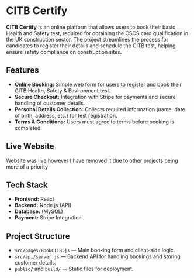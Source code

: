 # CITB Certify

**CITB Certify** is an online platform that allows users to book their basic Health and Safety test, required for obtaining the CSCS card qualification in the UK construction
sector. The project streamlines the process for candidates to register their details and schedule the CITB test, helping ensure safety compliance on construction sites.

## Features

- **Online Booking:** Simple web form for users to register and book their CITB Health, Safety & Environment test.
- **Secure Checkout:** Integration with Stripe for payments and secure handling of customer details.
- **Personal Details Collection:** Collects required information (name, date of birth, address, etc.) for test registration.
- **Terms & Conditions:** Users must agree to terms before booking is completed.

## Live Website

Website was live however I have removed it due to other projects being more of a priority

## Tech Stack

- **Frontend:** React
- **Backend:** Node.js (API)
- **Database:** (MySQL)
- **Payment:** Stripe Integration

## Project Structure

- `src/pages/BookCITB.js` — Main booking form and client-side logic.
- `src/api/server.js` — Backend API for handling bookings and storing customer details.
- `public/` and `build/` — Static files for deployment.
